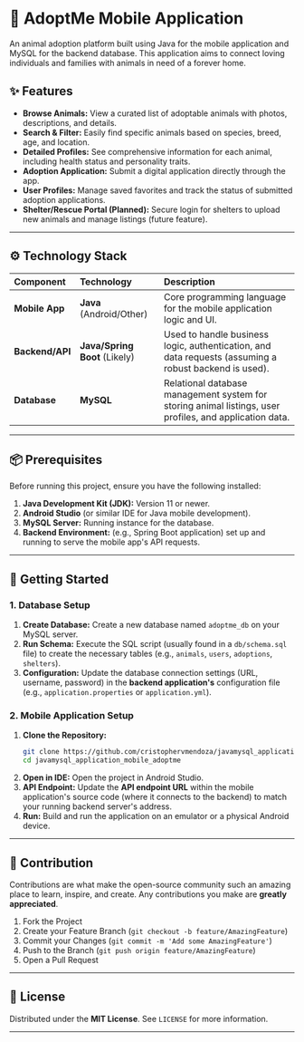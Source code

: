 # 🐾 AdoptMe Mobile Application

An animal adoption platform built using Java for the mobile application and MySQL for the backend database. This application aims to connect loving individuals and families with animals in need of a forever home.

## ✨ Features

* **Browse Animals:** View a curated list of adoptable animals with photos, descriptions, and details.
* **Search & Filter:** Easily find specific animals based on species, breed, age, and location.
* **Detailed Profiles:** See comprehensive information for each animal, including health status and personality traits.
* **Adoption Application:** Submit a digital application directly through the app.
* **User Profiles:** Manage saved favorites and track the status of submitted adoption applications.
* **Shelter/Rescue Portal (Planned):** Secure login for shelters to upload new animals and manage listings (future feature).

***

## ⚙️ Technology Stack

| Component | Technology | Description |
| :--- | :--- | :--- |
| **Mobile App** | **Java** (Android/Other) | Core programming language for the mobile application logic and UI. |
| **Backend/API** | **Java/Spring Boot** (Likely) | Used to handle business logic, authentication, and data requests (assuming a robust backend is used). |
| **Database** | **MySQL** | Relational database management system for storing animal listings, user profiles, and application data. |

***

## 📦 Prerequisites

Before running this project, ensure you have the following installed:

1.  **Java Development Kit (JDK):** Version 11 or newer.
2.  **Android Studio** (or similar IDE for Java mobile development).
3.  **MySQL Server:** Running instance for the database.
4.  **Backend Environment:** (e.g., Spring Boot application) set up and running to serve the mobile app's API requests.

***

## 🚀 Getting Started

### 1. Database Setup

1.  **Create Database:** Create a new database named `adoptme_db` on your MySQL server.
2.  **Run Schema:** Execute the SQL script (usually found in a `db/schema.sql` file) to create the necessary tables (e.g., `animals`, `users`, `adoptions`, `shelters`).
3.  **Configuration:** Update the database connection settings (URL, username, password) in the **backend application's** configuration file (e.g., `application.properties` or `application.yml`).

### 2. Mobile Application Setup

1.  **Clone the Repository:**
    ```bash
    git clone https://github.com/cristophervmendoza/javamysql_application_mobile_adoptme/tree/main
    cd javamysql_application_mobile_adoptme
    ```
2.  **Open in IDE:** Open the project in Android Studio.
3.  **API Endpoint:** Update the **API endpoint URL** within the mobile application's source code (where it connects to the backend) to match your running backend server's address.
4.  **Run:** Build and run the application on an emulator or a physical Android device.

***

## 🤝 Contribution

Contributions are what make the open-source community such an amazing place to learn, inspire, and create. Any contributions you make are **greatly appreciated**.

1.  Fork the Project
2.  Create your Feature Branch (`git checkout -b feature/AmazingFeature`)
3.  Commit your Changes (`git commit -m 'Add some AmazingFeature'`)
4.  Push to the Branch (`git push origin feature/AmazingFeature`)
5.  Open a Pull Request

***

## 📄 License

Distributed under the **MIT License**. See `LICENSE` for more information.

***
